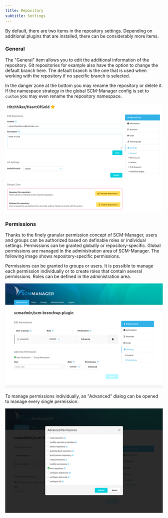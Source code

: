 ```yaml
---
title: Repository
subtitle: Settings
---
```

By default, there are two items in the repository settings. Depending on additional plugins that are installed, there can be considerably more items.

### General
The "General" item allows you to edit the additional information of the repository. Git repositories for example also have the option to change the default branch here. The default branch is the one that is used when working with the repository if no specific branch is selected.

In the danger zone at the bottom you may rename the repository or delete it. If the namespace strategy in the global SCM-Manager config is set to `custom` you may even rename the repository namespace.

![Repository-Settings-General-Git](assets/repository-settings-general-git.png)

### Permissions
Thanks to the finely granular permission concept of SCM-Manager, users and groups can be authorized based on definable roles or individual settings. Permissions can be granted globally or repository-specific. Global permissions are managed in the administration area of SCM-Manager. The following image shows repository-specific permissions.

Permissions can be granted to groups or users. It is possible to manage each permission individually or to create roles that contain several permissions. Roles can be defined in the administration area.

![Repository-Settings-PermissionOverview](assets/repository-settings-permissionOverview.png)

To manage permissions individually, an "Advanced" dialog can be opened to manage every single permission.

![Repository-Settings-PermissionList](assets/repository-settings-permissionList.png)
